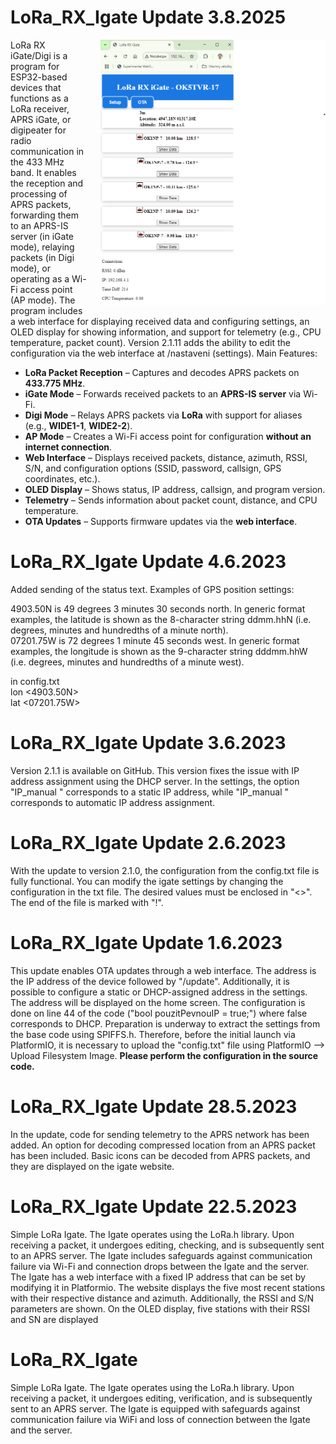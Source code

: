 # LoRa_RX_Igate Update 3.8.2025
<img src="digi.png" alt="digi" align="right" width="360" style="margin-left: 20px; margin-bottom: 10px;">
LoRa RX iGate/Digi is a program for ESP32-based devices that functions as a LoRa receiver, APRS iGate, or digipeater for radio communication in the 433 MHz band. It enables the reception and processing of APRS packets, forwarding them to an APRS-IS server (in iGate mode), relaying packets (in Digi mode), or operating as a Wi-Fi access point (AP mode). The program includes a web interface for displaying received data and configuring settings, an OLED display for showing information, and support for telemetry (e.g., CPU temperature, packet count). Version 2.1.11 adds the ability to edit the configuration via the web interface at /nastaveni (settings). Main Features:

- **LoRa Packet Reception** – Captures and decodes APRS packets on **433.775 MHz**.  
- **iGate Mode** – Forwards received packets to an **APRS-IS server** via Wi-Fi.  
- **Digi Mode** – Relays APRS packets via **LoRa** with support for aliases (e.g., **WIDE1-1**, **WIDE2-2**).  
- **AP Mode** – Creates a Wi-Fi access point for configuration **without an internet connection**.  
- **Web Interface** – Displays received packets, distance, azimuth, RSSI, S/N, and configuration options (SSID, password, callsign, GPS coordinates, etc.).  
- **OLED Display** – Shows status, IP address, callsign, and program version.  
- **Telemetry** – Sends information about packet count, distance, and CPU temperature.  
- **OTA Updates** – Supports firmware updates via the **web interface**.  

# LoRa_RX_Igate Update 4.6.2023
Added sending of the status text. Examples of GPS position settings:</br>

4903.50N is 49 degrees 3 minutes 30 seconds north.
In generic format examples, the latitude is shown as the 8-character string
ddmm.hhN (i.e. degrees, minutes and hundredths of a minute north).</br>
07201.75W is 72 degrees 1 minute 45 seconds west.
In generic format examples, the longitude is shown as the 9-character string
dddmm.hhW (i.e. degrees, minutes and hundredths of a minute west).

in config.txt
</br>lon <4903.50N> </br> lat <07201.75W>

# LoRa_RX_Igate Update 3.6.2023
Version 2.1.1 is available on GitHub. This version fixes the issue with IP address assignment using the DHCP server. In the settings, the option "IP_manual <true>" corresponds to a static IP address, while "IP_manual <false>" corresponds to automatic IP address assignment.

# LoRa_RX_Igate Update 2.6.2023
With the update to version 2.1.0, the configuration from the config.txt file is fully functional. You can modify the igate settings by changing the configuration in the txt file. The desired values must be enclosed in "<>". The end of the file is marked with "!".

# LoRa_RX_Igate Update 1.6.2023
This update enables OTA updates through a web interface. The address is the IP address of the device followed by "/update". Additionally, it is possible to configure a static or DHCP-assigned address in the settings. The address will be displayed on the home screen. The configuration is done on line 44 of the code ("bool pouzitPevnouIP = true;") where false corresponds to DHCP. Preparation is underway to extract the settings from the base code using SPIFFS.h. Therefore, before the initial launch via PlatformIO, it is necessary to upload the "config.txt" file using PlatformIO --> Upload Filesystem Image.
 <b>Please perform the configuration in the source code.</b>

# LoRa_RX_Igate Update 28.5.2023
In the update, code for sending telemetry to the APRS network has been added. An option for decoding compressed location from an APRS packet has been included. Basic icons can be decoded from APRS packets, and they are displayed on the igate website.
# LoRa_RX_Igate Update 22.5.2023
Simple LoRa Igate. The Igate operates using the LoRa.h library. Upon receiving a packet, it undergoes editing, checking, and is subsequently sent to an APRS server. The Igate includes safeguards against communication failure via Wi-Fi and connection drops between the Igate and the server. The Igate has a web interface with a fixed IP address that can be set by modifying it in Platformio. The website displays the five most recent stations with their respective distance and azimuth. Additionally, the RSSI and S/N parameters are shown. On the OLED display, five stations with their RSSI and SN are displayed
# LoRa_RX_Igate
Simple LoRa Igate. The Igate operates using the LoRa.h library. Upon receiving a packet, it undergoes editing, verification, and is subsequently sent to an APRS server. The Igate is equipped with safeguards against communication failure via WiFi and loss of connection between the Igate and the server.
